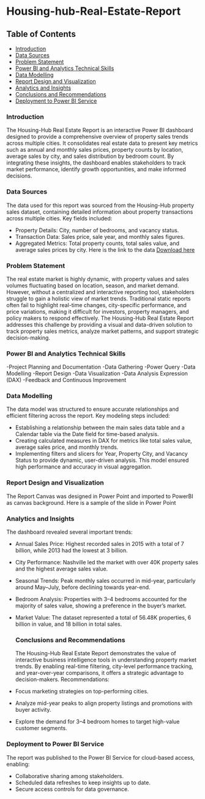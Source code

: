# Housing-hub-Real-Estate-Report

## Table of Contents

- [Introduction](#introduction)
- [Data Sources](#data-sources)
- [Problem Statement](#problem-statement)
- [Power BI and Analytics Technical Skills](#power-bi-and-analytics-technical-skills)
- [Data Modelling](#data-modelling)
- [Report Design and Visualization](#report-design-and-visualization)
- [Analytics and Insights](#analytics-and-insights)
- [Conclusions and Recommendations](#conclusions-and-recommendations)
- [Deployment to Power BI Service](#deployment-to-power-bi-service)

### Introduction

The Housing-Hub Real Estate Report is an interactive Power BI dashboard designed to provide a comprehensive overview of property sales trends across multiple cities. It consolidates real estate data to present key metrics such as annual and monthly sales prices, property counts by location, average sales by city, and sales distribution by bedroom count. By integrating these insights, the dashboard enables stakeholders to track market performance, identify growth opportunities, and make informed decisions.

### Data Sources

The data used for this report was sourced from the Housing-Hub property sales dataset, containing detailed information about property transactions across multiple cities. Key fields included:
- Property Details: City, number of bedrooms, and vacancy status.
- Transaction Data: Sales price, sale year, and monthly sales figures.
- Aggregated Metrics: Total property counts, total sales value, and average sales prices by city.
  Here is the link to the data [Download here](https://drive.google.com/file/d/161wLH6DHmi_6aq5HG_TbJzIGVXkGcafO/view?usp=drivesdk)

### Problem Statement

The real estate market is highly dynamic, with property values and sales volumes fluctuating based on location, season, and market demand. However, without a centralized and interactive reporting tool, stakeholders struggle to gain a holistic view of market trends. Traditional static reports often fail to highlight real-time changes, city-specific performance, and price variations, making it difficult for investors, property managers, and policy makers to respond effectively. The Housing-Hub Real Estate Report addresses this challenge by providing a visual and data-driven solution to track property sales metrics, analyze market patterns, and support strategic decision-making.

### Power BI and Analytics Technical Skills
-Project Planning and Documentation
-Data Gathering
-Power Query
-Data Modelling
-Report Design
-Data Visualization
-Data Analysis Expression (DAX)
-Feedback and Continuous Improvement

### Data Modelling

The data model was structured to ensure accurate relationships and efficient filtering across the report. Key modeling steps included:
- Establishing a relationship between the main sales data table and a Calendar table via the Date field for time-based analysis.
- Creating calculated measures in DAX for metrics like total sales value, average sales price, and monthly trends.
- Implementing filters and slicers for Year, Property City, and Vacancy Status to provide dynamic, user-driven analysis.
This model ensured high performance and accuracy in visual aggregation.

### Report Design and Visualization

The Report Canvas was designed in Power Point and imported to PowerBI as canvas background. Here is a sample of the slide in Power Point

### Analytics and Insights

The dashboard revealed several important trends:
- Annual Sales Price: Highest recorded sales in 2015 with a total of 7 billion, while 2013 had the lowest at 3 billion.
- City Performance: Nashville led the market with over 40K property sales and the highest average sales value.
- Seasonal Trends: Peak monthly sales occurred in mid-year, particularly around May–July, before declining towards year-end.
- Bedroom Analysis: Properties with 3–4 bedrooms accounted for the majority of sales value, showing a preference in the buyer’s market.
- Market Value: The dataset represented a total of 56.48K properties, 6 billion in value, and 18 billion in total sales.

  ### Conclusions and Recommendations

  The Housing-Hub Real Estate Report demonstrates the value of interactive business intelligence tools in understanding property market trends. By enabling real-time filtering, city-level performance tracking, and year-over-year comparisons, it offers a strategic advantage to decision-makers.
Recommendations:
- Focus marketing strategies on top-performing cities.
- Analyze mid-year peaks to align property listings and promotions with buyer activity.
- Explore the demand for 3–4 bedroom homes to target high-value customer segments.

### Deployment to Power BI Service

The report was published to the Power BI Service for cloud-based access, enabling:
- Collaborative sharing among stakeholders.
- Scheduled data refreshes to keep insights up to date.
- Secure access controls for data governance.


